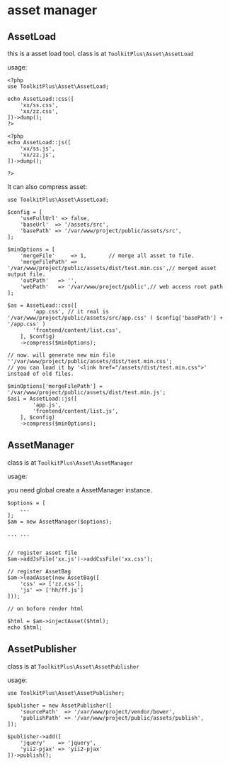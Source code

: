 # asset manager

## AssetLoad

this is a asset load tool.
class is at `ToolkitPlus\Asset\AssetLoad`

usage:

```
<?php
use ToolkitPlus\Asset\AssetLoad;

echo AssetLoad::css([
    'xx/ss.css',
    'xx/zz.css',
])->dump();
?>

<?php 
echo AssetLoad::js([
    'xx/ss.js',
    'xx/zz.js',
])->dump();

?>
```

It can also compress asset:

```
use ToolkitPlus\Asset\AssetLoad;

$config = [
    'useFullUrl' => false,
    'baseUrl'  => '/assets/src',
    'basePath' => '/var/www/project/public/assets/src',
];

$minOptions = [
    'mergeFile'     => 1,       // merge all asset to file.
    'mergeFilePath' => '/var/www/project/public/assets/dist/test.min.css',// merged asset output file.
    'outPath'   => '',
    'webPath'   => '/var/www/project/public',// web access root path
];

$as = AssetLoad::css([
        'app.css', // it real is '/var/www/project/public/assets/src/app.css' ( $config['basePath'] + '/app.css' )
        'frontend/content/list.css',
    ], $config)
    ->compress($minOptions);

// now. will generate new min file ''/var/www/project/public/assets/dist/test.min.css';
// you can load it by '<link href="/assets/dist/test.min.css">' instead of old files.

$minOptions['mergeFilePath'] = '/var/www/project/public/assets/dist/test.min.js';
$as1 = AssetLoad::js([
        'app.js',
        'frontend/content/list.js',
    ], $config)
    ->compress($minOptions);
```

## AssetManager

class is at `ToolkitPlus\Asset\AssetManager`

usage:

you need global create a AssetManager instance.

```
$options = [
    ...
];
$am = new AssetManager($options);

... ... 


// register asset file
$am->addJsFile('xx.js')->addCssFile('xx.css');

// register AssetBag
$am->loadAsset(new AssetBag([
    'css' => ['zz.css'],
    'js' => ['hh/ff.js']
]));

// on bofore render html

$html = $am->injectAsset($html);
echo $html;

```

## AssetPublisher

class is at `ToolkitPlus\Asset\AssetPublisher`

usage:

```
use ToolkitPlus\Asset\AssetPublisher;

$publisher = new AssetPublisher([
    'sourcePath'  => '/var/www/project/vendor/bower',
    'publishPath' => '/var/www/project/public/assets/publish',
]);

$publisher->add([
    'jquery'    => 'jquery',
    'yii2-pjax' => 'yii2-pjax'
])->publish();
```
